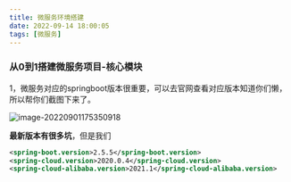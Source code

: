 ```yaml
---
title: 微服务环境搭建
date: 2022-09-14 18:00:05
tags: [微服务]
---
```

### 从0到1搭建微服务项目-核心模块

1，微服务对应的springboot版本很重要，可以去官网查看对应版本知道你们懒，所以帮你们截图下来了。

![image-20220901175350918](C:\Users\dell\AppData\Roaming\Typora\typora-user-images\image-20220901175350918.png)

  **最新版本有很多坑**，但是我们

```xml
<spring-boot.version>2.5.5</spring-boot.version>
<spring-cloud.version>2020.0.4</spring-cloud.version>
<spring-cloud-alibaba.version>2021.1</spring-cloud-alibaba.version>
```

